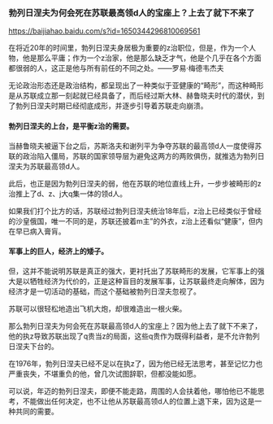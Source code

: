 ### 勃列日涅夫为何会死在苏联最高领d人的宝座上？上去了就下不来了
https://baijiahao.baidu.com/s?id=1650344296810069561

在将近20年的时间里，勃列日涅夫身居极为重要的z治职位，但是，作为一个人物，他是那么平庸；作为一个z治家，他是那么缺乏才气，他是个几乎在各个方面都很弱的人，这正是他与所有前任的不同之处。——罗易·梅德韦杰夫

无论政治形态还是政治结构，都呈现出了一种类似于亚健康的“畸形”，而这种畸形是从苏联成立那一刻起就已经具备了，而后经过斯大林、赫鲁晓夫时代的潜伏，到了勃列日涅夫时期已经彻底成形，并逐步引导着苏联走向崩溃。

#### 勃列日涅夫的上台，是平衡z治的需要。

当赫鲁晓夫被逼下台之后，苏斯洛夫和谢列平为争夺苏联的最高领d人一度使得苏联的政治陷入僵局，苏联的国家领导层为避免这两方的两败俱伤，就推选为勃列日涅夫为苏联最高领d人。

此后，也正是因为勃列日涅夫的弱，他在苏联的地位直线上升，一步步被畸形的z治推上了d、z、j大q集一体的领d人。

如果我们打个比方的话，苏联经过勃列日涅夫统治18年后，z治上已经类似于曾经的沙皇俄国，唯一不同的是，苏联还披着m主”的外衣，z治上还看似“健康”，但内在早已病入膏肓。

#### 军事上的巨人，经济上的矮子。

但，这并不能说明苏联是真正的强大，更衬托出了苏联畸形的发展，它军事上的强大是以牺牲经济为代价的，正是这种盲目的发展军事，让苏联最终走向解体，因为经济才是一切活动的基础，而这个基础被勃列日涅夫忽视了。

苏联可以很轻松地造出飞机大炮，却很难造出一根火柴。

那么勃列日涅夫为何会死在苏联最高领d人的宝座上？因为他上去了就下不来了，他的执z导致苏联出现了q贵当z的局面，这些q贵作为既得利益者，是不允许勃列日涅夫下台的。

在1976年，勃列日涅夫已经不足以在执z了，因为他已经无法思考，甚至记忆力也严重丧失，不堪重负的他，曾几次试图辞职，但都没能如愿。

可以说，年迈的勃列日涅夫，即便不能走路，周围的人会扶着他，哪怕他已不能思考，不能做出任何决定，也不让他从苏联最高领d人的位置上退下来，因为这是一种共同的需要。
